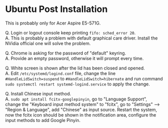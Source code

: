 # Ubuntu Post Installation
This is probably only for Acer Aspire E5-571G.

Q. Login or logout console keep printing `fifo: sched_error 20`.\
A. This is probably a problem with default graphical care driver. Install the NVidia official one will solve the problem.

Q. Chrome is asking for the password of "default" keyring.\
A. Provide an empty password, otherwise it will prompt every time.

Q. White screen is shown after the lid has been closed and opened.\
A. Edit `/etc/systemd/logind.conf` file, change the line `#HandleLidSwitch=suspend` to `#HandleLidSwitch=hibernate` and run command `sudo systemctl restart systemd-logind.service` to apply the change.

Q. Install Chinese input method.\
A. `sudo apt install fcitx-googlepinyin`, go to "Language Support", change the "Keyboard input method system" to "fcitx", go to "Settings" --> "Region & Language", add "Chinese" as input source. Restart the system, now the fcitx icon should be shown in the notification area, configure the input methods to add Google Pinyin.
